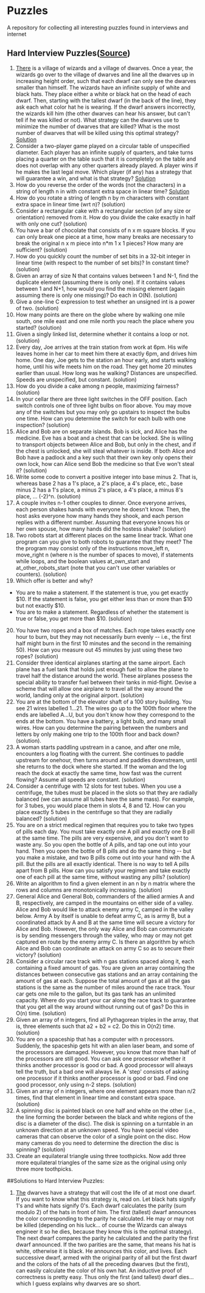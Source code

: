 # Puzzles
A repository for collecting all interesting puzzles found in interviews and internet

## Hard Interview Puzzles([Source](http://everything2.com/))
1. [There](#HIP-Q1) is a village of wizards and a village of dwarves. Once a year, the wizards go over to the village of dwarves and line all the dwarves up in increasing height order, such that each dwarf can only see the dwarves smaller than himself. The wizards have an infinite supply of white and black hats. They place either a white or black hat on the head of each dwarf. Then, starting with the tallest dwarf (in the back of the line), they ask each what color hat he is wearing. If the dwarf answers incorrectly, the wizards kill him (the other dwarves can hear his answer, but can't tell if he was killed or not). What strategy can the dwarves use to minimize the number of dwarves that are killed? What is the most number of dwarves that will be killed using this optimal strategy? [Solution](#HIP-S1)
2. Consider a two-player game played on a circular table of unspecified diameter. Each player has an infinite supply of quarters, and take turns placing a quarter on the table such that it is completely on the table and does not overlap with any other quarters already played. A player wins if he makes the last legal move. Which player (if any) has a strategy that will guarantee a win, and what is that strategy? [Solution](#HIP-S2)
3. How do you reverse the order of the words (not the characters) in a string of length n in with constant extra space in linear time? [Solution](#HIP-S3)
4. How do you rotate a string of length n by m characters with constant extra space in linear time (wrt n)? (solution)
5. Consider a rectangular cake with a rectangular section (of any size or orientation) removed from it. How do you divide the cake exactly in half with only one cut? (solution)
6. You have a bar of chocolate that consists of n x m square blocks. If you can only break one piece at a time, how many breaks are necessary to break the original n x m piece into n*m 1 x 1 pieces? How many are sufficient? (solution)
7. How do you quickly count the number of set bits in a 32-bit integer in linear time (with respect to the number of set bits)? In constant time? (solution)
8. Given an array of size N that contains values between 1 and N-1, find the duplicate element (assuming there is only one). If it contains values between 1 and N+1, how would you find the missing element (again assuming there is only one missing)? Do each in O(N). (solution)
9. Give a one-line C expression to test whether an unsigned int is a power of two. (solution)
10. How many points are there on the globe where by walking one mile south, one mile east and one mile north you reach the place where you started? (solution) 
11. Given a singly linked list, determine whether it contains a loop or not. (solution) 
12. Every day, Joe arrives at the train station from work at 6pm. His wife leaves home in her car to meet him there at exactly 6pm, and drives him home. One day, Joe gets to the station an hour early, and starts walking home, until his wife meets him on the road. They get home 20 minutes earlier than usual. How long was he walking? Distances are unspecified. Speeds are unspecified, but constant. (solution) 
13. How do you divide a cake among n people, maximizing fairness? (solution) 
14. In your cellar there are three light switches in the OFF position. Each switch controls one of three light bulbs on floor above. You may move any of the switches but you may only go upstairs to inspect the bulbs one time. How can you determine the switch for each bulb with one inspection? (solution) 
15. Alice and Bob are on separate islands. Bob is sick, and Alice has the medicine. Eve has a boat and a chest that can be locked. She is willing to transport objects between Alice and Bob, but only in the chest, and if the chest is unlocked, she will steal whatever is inside. If both Alice and Bob have a padlock and a key such that their own key only opens their own lock, how can Alice send Bob the medicine so that Eve won't steal it? (solution)
16. Write some code to convert a positive integer into base minus 2. That is, whereas base 2 has a 1's place, a 2's place, a 4's place, etc., base minus 2 has a 1's place, a minus 2's place, a 4's place, a minus 8's place, ... (-2)^n. (solution)
17. A couple invites n-1 other couples to dinner. Once everyone arrives, each person shakes hands with everyone he doesn't know. Then, the host asks everyone how many hands they shook, and each person replies with a different number. Assuming that everyone knows his or her own spouse, how many hands did the hostess shake? (solution)
18. Two robots start at different places on the same linear track. What one program can you give to both robots to guarantee that they meet? The the program may consist only of the instructions move_left n, move_right n (where n is the number of spaces to move), if statements while loops, and the boolean values at_own_start and at_other_robots_start (note that you can't use other variables or counters). (solution)
19. Which offer is better and why?
  * You are to make a statement. If the statement is true, you get exactly $10. If the statement is false, you get either less than or more than $10 but not exactly $10.
  * You are to make a statement. Regardless of whether the statement is true or false, you get more than $10.
(solution)
20. You have two ropes and a box of matches. Each rope takes exactly one hour to burn, but they may not necessarily burn evenly -- i.e., the first half might burn in the first 10 minutes and the second in the remaining 50). How can you measure out 45 minutes by just using these two ropes? (solution)
21. Consider three identical airplanes starting at the same airport. Each plane has a fuel tank that holds just enough fuel to allow the plane to travel half the distance around the world. These airplanes possess the special ability to transfer fuel between their tanks in mid-flight. Devise a scheme that will allow one airplane to travel all the way around the world, landing only at the original airport. (solution)
22. You are at the bottom of the elevator shaft of a 100 story building. You see 21 wires labelled 1...21. The wires go up to the 100th floor where the ends are labelled A...U, but you don't know how they correspond to the ends at the bottom. You have a battery, a light bulb, and many small wires. How can you determine the pairing between the numbers and letters by only making one trip to the 100th floor and back down? (solution).
23. A woman starts paddling upstream in a canoe, and after one mile, encounters a log floating with the current. She continues to paddle upstream for onehour, then turns around and paddles downstream, until she returns to the dock where she started. If the woman and the log reach the dock at exactly the same time, how fast was the current flowing? Assume all speeds are constant. (solution)
24. Consider a centrifuge with 12 slots for test tubes. When you use a centrifuge, the tubes must be placed in the slots so that they are radially balanced (we can assume all tubes have the same mass). For example, for 3 tubes, you would place them in slots 4, 8 and 12. How can you place exactly 5 tubes in the centrifuge so that they are radially balanced? (solution)
25. You are on a strict medical regimen that requires you to take two types of pills each day. You must take exactly one A pill and exactly one B pill at the same time. The pills are very expensive, and you don't want to waste any. So you open the bottle of A pills, and tap one out into your hand. Then you open the bottle of B pills and do the same thing -- but you make a mistake, and two B pills come out into your hand with the A pill. But the pills are all exactly identical. There is no way to tell A pills apart from B pills. How can you satisfy your regimen and take exactly one of each pill at the same time, without wasting any pills? (solution)
26. Write an algorithm to find a given element in an n by n matrix where the rows and columns are monotonically increasing. (solution)
27. General Alice and General Bob, commanders of the allied armies A and B, respectively, are camped in the mountains on either side of a valley. Alice and Bob would like to attack enemy army C, camped in the valley below. Army A by itself is unable to defeat army C, as is army B, but a coordinated attack by A and B at the same time will secure a victory for Alice and Bob. However, the only way Alice and Bob can communicate is by sending messengers through the valley, who may or may not get captured en route by the enemy army C. Is there an algorithm by which Alice and Bob can coordinate an attack on army C so as to secure their victory? (solution)
28. Consider a circular race track with n gas stations spaced along it, each containing a fixed amount of gas. You are given an array containing the distances between consecutive gas stations and an array containing the amount of gas at each. Suppose the total amount of gas at all the gas stations is the same as the number of miles around the race track. Your car gets one mile to the gallon, but its gas tank has an unlimited capacity. Where do you start your car along the race track to guarantee that you get all the way around without running out of gas? Do this in O(n) time. (solution)
29. Given an array of n integers, find all Pythagorean triples in the array, that is, three elements such that a2 + b2 = c2. Do this in O(n2) time. (solution)
30. You are on a spaceship that has a computer with n processors. Suddenly, the spaceship gets hit with an alien laser beam, and some of the processors are damaged. However, you know that more than half of the processors are still good. You can ask one processor whether it thinks another processor is good or bad. A good processor will always tell the truth, but a bad one will always lie. A 'step' consists of asking one processor if it thinks another processor is good or bad. Find one good processor, only using n-2 steps. (solution)
31. Given an array of n integers, where one element appears more than n/2 times, find that element in linear time and constant extra space. (solution)
32. A spinning disc is painted black on one half and white on the other (i.e., the line forming the border between the black and white regions of the disc is a diameter of the disc). The disk is spinning on a turntable in an unknown direction at an unknown speed. You have special video cameras that can observe the color of a single point on the disc. How many cameras do you need to determine the direction the disc is spinning? (solution)
33. Create an equilateral triangle using three toothpicks. Now add three more equilateral triangles of the same size as the original using only three more toothpicks.

##Solutions to Hard Interview Puzzles:
1. [The](#HIP-S1) dwarves have a strategy that will cost the life of at most one dwarf. If you want to know what this strategy is, read on.
Let black hats signify 1's and white hats signify 0's. Each dwarf calculates the parity (sum modulo 2) of the hats in front of him. The first (tallest) dwarf announces the color corresponding to the parity he calculated. He may or may not be killed (depending on his luck... of course the Wizards can always engineer it so he dies, because they know this is the optimal strategy).
The next dwarf compares the parity he calculated and the parity the first dwarf announced. If the two parities are the same, that means his hat is white, otherwise it is black. He announces this color, and lives.
Each successive dwarf, armed with the original parity of all but the first dwarf and the colors of the hats of all the preceding dwarves (but the first), can easily calculate the color of his own hat. An inductive proof of correctness is pretty easy.
Thus only the first (and tallest) dwarf dies... which I guess explains why dwarves are so short.
